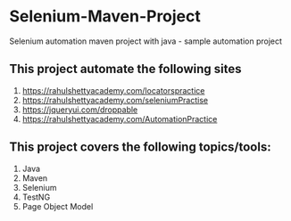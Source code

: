 # Selenium-Maven-Project
Selenium automation maven project with java - sample automation project

## This project automate the following sites
1. https://rahulshettyacademy.com/locatorspractice
2. https://rahulshettyacademy.com/seleniumPractise
3. https://jqueryui.com/droppable
4. https://rahulshettyacademy.com/AutomationPractice

## This project covers the following topics/tools:
1. Java
2. Maven
3. Selenium
4. TestNG
5. Page Object Model
